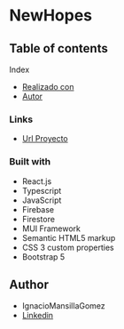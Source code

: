 # NewHopes

## Table of contents

Index

- [Realizado con](#built-with)
- [Autor](#author)

### Links

- [Url Proyecto](https://ignaciomansillagomez.github.io/NewHopes/)

### Built with

- React.js
- Typescript
- JavaScript
- Firebase
- Firestore
- MUI Framework
- Semantic HTML5 markup
- CSS 3 custom properties
- Bootstrap 5

## Author

- IgnacioMansillaGomez
- [Linkedin](https://www.linkedin.com/in/ignacio-mansilla-gomez-3502551a3/)
